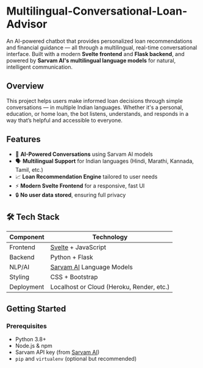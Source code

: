 # Multilingual-Conversational-Loan-Advisor

An AI-powered chatbot that provides personalized loan recommendations and financial guidance — all through a multilingual, real-time conversational interface. Built with a modern **Svelte frontend** and **Flask backend**, and powered by **Sarvam AI's multilingual language models** for natural, intelligent communication.


## Overview

This project helps users make informed loan decisions through simple conversations — in multiple Indian languages. Whether it's a personal, education, or home loan, the bot listens, understands, and responds in a way that’s helpful and accessible to everyone.


## Features

- 🧠 **AI-Powered Conversations** using Sarvam AI models
- 🗣️ **Multilingual Support** for Indian languages (Hindi, Marathi, Kannada, Tamil, etc.)
- 📈 **Loan Recommendation Engine** tailored to user needs
- ⚡ **Modern Svelte Frontend** for a responsive, fast UI
- 🔒 **No user data stored**, ensuring full privacy


## 🛠️ Tech Stack

| Component    | Technology               |
|--------------|---------------------------|
| Frontend     | [Svelte](https://svelte.dev/) + JavaScript |
| Backend      | Python + Flask            |
| NLP/AI       | [Sarvam AI](https://sarvam.ai/) Language Models |
| Styling      | CSS + Bootstrap           |
| Deployment   | Localhost or Cloud (Heroku, Render, etc.)


## Getting Started

### Prerequisites

- Python 3.8+
- Node.js & npm
- Sarvam API key (from [Sarvam AI](https://sarvam.ai/))
- `pip` and `virtualenv` (optional but recommended)

